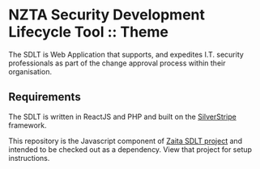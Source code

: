 # NZTA Security Development Lifecycle Tool :: Theme

The SDLT is Web Application that supports, and expedites I.T. security professionals as part of the change approval process within their organisation.

## Requirements

The SDLT is written in ReactJS and PHP and built on the [SilverStripe](https://silverstripe.org) framework. 

This repository is the Javascript component of [Zaita SDLT project](https://github.com/zaita/sdlt) and intended to be checked out as a dependency. View that project for setup instructions.
